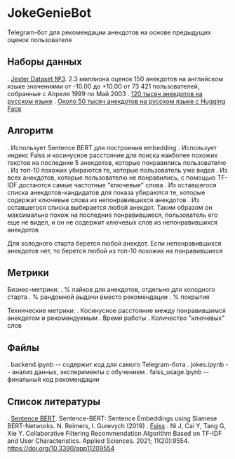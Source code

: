 # JokeGenieBot

Telegram-бот для рекомендации анекдотов на основе предыдущих оценок пользователя

## Наборы данных
. [Jester Dataset №3](https://eigentaste.berkeley.edu/dataset/). 2.3 миллиона оценок 150 анекдотов на английском языке значениями от -10.00 до +10.00 от 73 421 пользователей, собранные с Апреля 1999 по Май 2003
. [120 тысяч анекдотов на русском языке](https://archive.org/details/120_tysyach_anekdotov)
. [Около 50 тысяч анекдотов на русском языке с Hugging Face](https://huggingface.co/datasets/inkoziev/jokes_dialogues)

## Алгоритм
. Использует Sentence BERT для построения embedding
. Использует индекс Faiss и косинусное расстояние для поиска наиболее похожих текстов на последние 5 анекдотов, которые понравились пользователю
. Из топ-10 похожих убираются те, которые пользователь уже видел
. Из всех анекдотов, которые пользователю не понравились, с помощью TF-IDF достаются самые частотные "ключевые" слова
. Из оставшегося списка анекдотов-кандидатов для показа убираются те, которые содержат ключевые слова из непонравившихся анекдотов
. Из оставшегося списка выбирается любой анекдот. Таким образом он максимально похож на последние понравившиеся, пользователь его еще не видел, и он не содержит ключевых слов из непонравившихся анекдотов

Для холодного старта берется любой анекдот. Если непонравившихся анекдотов нет, то берется любой из топ-10 похожих на понравившиеся

## Метрики

Бизнес-метрики:
. % лайков для анекдотов, отдельно для холодного старта
. % рандомной выдачи вместо рекомендации
. % покрытия

Технические метрики:
. Косинусное расстояние между понравившимся анекдотом и рекомендуемым
. Время работы
. Количество "ключевых" слов

## Файлы
. backend.ipynb -- содержит код для самого Telegram-бота
. jokes.ipynb -- анализ данных, эксперименты с обучением
. faiss_usage.ipynb -- финальный код рекомендации


## Список литературы
. [Sentence BERT](https://arxiv.org/abs/1908.10084). Sentence-BERT: Sentence Embeddings using Siamese BERT-Networks. N. Reimers, I. Gurevych (2019)
. [Faiss](https://github.com/facebookresearch/faiss)
. Ni J, Cai Y, Tang G, Xie Y. Collaborative Filtering Recommendation Algorithm Based on TF-IDF and User Characteristics. Applied Sciences. 2021; 11(20):9554. https://doi.org/10.3390/app11209554
